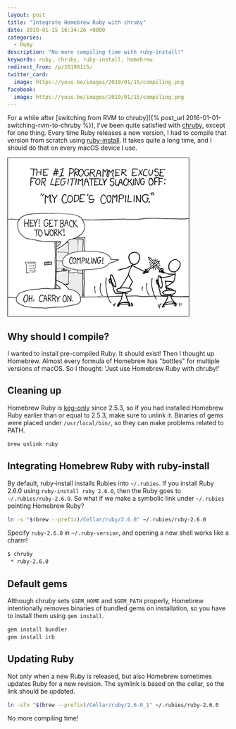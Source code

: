 ```yaml
---
layout: post
title: "Integrate Homebrew Ruby with chruby"
date: 2019-01-15 16:34:26 +0000
categories:
  - Ruby
description: "No more compiling time with ruby-install!"
keywords: ruby, chruby, ruby-install, homebrew
redirect_from: /p/20190115/
twitter_card:
  image: https://yous.be/images/2019/01/15/compiling.png
facebook:
  image: https://yous.be/images/2019/01/15/compiling.png
---
```


For a while after [switching from RVM to chruby]({% post_url
2016-01-01-switching-rvm-to-chruby %}), I've been quite satisfied with
[chruby](https://github.com/postmodern/chruby), except for one thing. Every time
Ruby releases a new version, I had to compile that version from scratch using
[ruby-install](https://github.com/postmodern/ruby-install). It takes quite a
long time, and I should do that on every macOS device I use.

[![Compiling](/images/2019/01/15/compiling.png "Compiling")](http://xkcd.com/303/)

## Why should I compile?

I wanted to install pre-compiled Ruby. It should exist! Then I thought up
Homebrew. Almost every formula of Homebrew has "bottles" for multiple versions
of macOS. So I thought: 'Just use Homebrew Ruby with chruby!'

## Cleaning up

Homebrew Ruby is [keg-only](https://github.com/Homebrew/homebrew-core/commit/b4bf45228a60a9a64a0f17d0374b27ffe84c862c)
since 2.5.3, so if you had installed Homebrew Ruby earlier than or equal to
2.5.3, make sure to unlink it. Binaries of gems were placed under
`/usr/local/bin/`, so they can make problems related to PATH.

``` sh
brew unlink ruby
```

## Integrating Homebrew Ruby with ruby-install

By default, ruby-install installs Rubies into `~/.rubies`. If you install Ruby
2.6.0 using `ruby-install ruby 2.6.0`, then the Ruby goes to
`~/.rubies/ruby-2.6.0`. So what if we make a symbolic link under `~/.rubies`
pointing Homebrew Ruby?

``` sh
ln -s "$(brew --prefix)/Cellar/ruby/2.6.0" ~/.rubies/ruby-2.6.0
```

Specify `ruby-2.6.0` in `~/.ruby-version`, and opening a new shell works like a
charm!

``` sh
$ chruby
 * ruby-2.6.0
```

## Default gems

Although chruby sets `$GEM_HOME` and `$GEM_PATH` properly, Homebrew
intentionally removes binaries of bundled gems on installation, so you have to
install them using `gem install`.

``` sh
gem install bundler
gem install irb
```

## Updating Ruby

Not only when a new Ruby is released, but also Homebrew sometimes updates Ruby
for a new revision. The symlink is based on the cellar, so the link should be
updated.

``` sh
ln -sfn "$(brew --prefix)/Cellar/ruby/2.6.0_1" ~/.rubies/ruby-2.6.0
```

No more compiling time!
